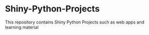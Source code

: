 # Shiny-Python-Projects
This repository contains Shiny Python Projects such as web apps and learning material
